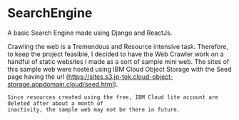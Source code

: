# SearchEngine
A basic Search Engine made using Django and ReactJs.

Crawling the web is a Tremendous and Resource intensive task. Therefore, to keep the
    project feasible, I decided to have the Web Crawler work on a handful of static
    websites I made as a sort of sample mini web.
    The sites of this sample web were hosted using IBM Cloud Object Storage with the
    Seed page having the url (https://sites.s3.jp-tok.cloud-object-storage.appdomain.cloud/seed.html).
    
    Since resources created using the free, IBM Cloud lite account are deleted after about a month of
    inactivity, the sample web may not be there in future.